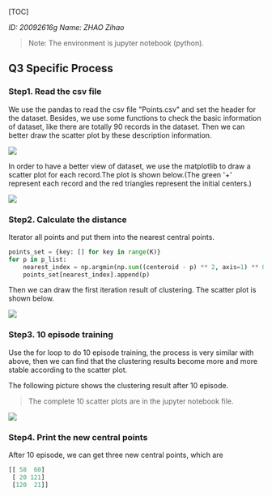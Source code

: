[TOC]

*ID: 20092616g 		Name:  ZHAO Zihao*

> Note: The environment is jupyter notebook (python).

## Q3 Specific Process

### Step1.  Read the csv file

We use the pandas to read the csv file "Points.csv" and set the header for the dataset. Besides, we use some functions to check the basic information of dataset, like there are totally 90 records in the dataset. Then we can better draw the scatter plot by these description information.

![](https://tva1.sinaimg.cn/large/008eGmZEgy1gpkqtiuohjj305t06qq38.jpg)

In order to have a better view of dataset, we use the matplotlib to draw a scatter plot for each record.The plot is shown below.(The green '+' represent each record and the red triangles represent the initial centers.)

![](https://tva1.sinaimg.cn/large/008eGmZEgy1gpkjov6uubj30ao06ywem.jpg)



### Step2.  Calculate the distance

Iterator all points and put them into the nearest central points.

```python
points_set = {key: [] for key in range(K)}
for p in p_list:
    nearest_index = np.argmin(np.sum((centeroid - p) ** 2, axis=1) ** 0.5)
    points_set[nearest_index].append(p)
```

Then we can draw the first iteration result of clustering. The scatter plot is shown below.

![](https://tva1.sinaimg.cn/large/008eGmZEgy1gpkr085724j30aa06pweo.jpg)



### Step3.  10 episode training

Use the for loop to do 10 episode training, the process is very similar with above, then we can find that the clustering results become more and more stable according to the scatter plot.

The following picture shows the clustering result after 10 episode.

> The complete 10 scatter plots are in the jupyter notebook file.

![](https://tva1.sinaimg.cn/large/008eGmZEgy1gpkr1s6p52j30af06o0sy.jpg)



### Step4.  Print the new central points

After 10 episode, we can get three new central points, which are 

```python
[[ 58  60]
 [ 20 121]
 [120  21]]
```



